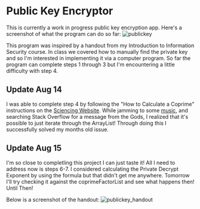 # Public Key Encryptor
This is currently a work in progress public key encryption app.
Here's a screenshot of what the program can do so far:
![publickey](https://user-images.githubusercontent.com/18653175/44165722-74824380-a097-11e8-9c17-0c21d921a1df.png)

This program was inspired by a handout from my Introduction to Information Security course. In class we covered how to manually find the private key and so I'm interested in implementing it via a computer program. So far the program can complete steps 1 through 3 but I'm encountering a little difficulty with step 4. 

## Update Aug 14
I was able to complete step 4 by following the "How to Calculate a Coprime" instructions on the [Sciencing Website](https://sciencing.com/calculate-coprime-6921150.html). While jamming to some [music](https://www.youtube.com/watch?v=AftvCIiYk5c), and searching Stack Overflow for a message from the Gods, I realized that it's possible to just iterate through the ArrayList! Through doing this I successfully solved my months old issue.

## Update Aug 15
I'm so close to completling this project I can just taste it! All I need to address now is steps 6-7. I considered calculating the Private Decrypt Exponent by using the formula but that didn't get me anywhere. Tomorrow I'll try checking it against the coprimeFactorList and see what happens then! Until Then! 

Below is a screenshot of the handout:
![publickey_handout](https://user-images.githubusercontent.com/18653175/44053996-5dae4944-9f0f-11e8-8093-c0fa662459b5.PNG)
